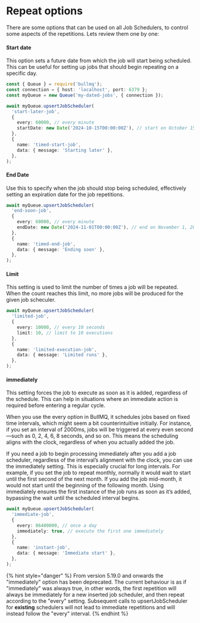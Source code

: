 # Repeat options

There are some options that can be used on all Job Schedulers, to control some aspects of the repetitions. Lets review them one by one:

#### Start date

This option sets a future date from which the job will start being scheduled. This can be useful for setting up jobs that should begin repeating on a specific day.

```typescript
const { Queue } = require('bullmq');
const connection = { host: 'localhost', port: 6379 };
const myQueue = new Queue('my-dated-jobs', { connection });

await myQueue.upsertJobScheduler(
  'start-later-job',
  {
    every: 60000, // every minute
    startDate: new Date('2024-10-15T00:00:00Z'), // start on October 15, 2024
  },
  {
    name: 'timed-start-job',
    data: { message: 'Starting later' },
  },
);
```

#### End Date

Use this to specify when the job should stop being scheduled, effectively setting an expiration date for the job repetitions.

```typescript
await myQueue.upsertJobScheduler(
  'end-soon-job',
  {
    every: 60000, // every minute
    endDate: new Date('2024-11-01T00:00:00Z'), // end on November 1, 2024
  },
  {
    name: 'timed-end-job',
    data: { message: 'Ending soon' },
  },
);
```

#### Limit

This setting is used to limit the number of times a job will be repeated. When the count reaches this limit, no more jobs will be produced for the given job scheculer.

```typescript
await myQueue.upsertJobScheduler(
  'limited-job',
  {
    every: 10000, // every 10 seconds
    limit: 10, // limit to 10 executions
  },
  {
    name: 'limited-execution-job',
    data: { message: 'Limited runs' },
  },
);
```

#### immediately

This setting forces the job to execute as soon as it is added, regardless of the schedule. This can help in situations where an immediate action is required before entering a regular cycle.

When you use the every option in BullMQ, it schedules jobs based on fixed time intervals, which might seem a bit counterintuitive initially. For instance, if you set an interval of 2000ms, jobs will be triggered at every even second—such as 0, 2, 4, 6, 8 seconds, and so on. This means the scheduling aligns with the clock, regardless of when you actually added the job.

If you need a job to begin processing immediately after you add a job scheduler, regardless of the interval’s alignment with the clock, you can use the immediately setting. This is especially crucial for long intervals. For example, if you set the job to repeat monthly, normally it would wait to start until the first second of the next month. If you add the job mid-month, it would not start until the beginning of the following month. Using immediately ensures the first instance of the job runs as soon as it’s added, bypassing the wait until the scheduled interval begins.

```typescript
await myQueue.upsertJobScheduler(
  'immediate-job',
  {
    every: 86400000, // once a day
    immediately: true, // execute the first one immediately
  },
  {
    name: 'instant-job',
    data: { message: 'Immediate start' },
  },
);
```

{% hint style="danger" %}
From version 5.19.0 and onwards the "immediately" option has been deprecated. The current behaviour is as if "immediately" was always true, in other words, the first repetition will always be immediately for a new inserted job scheduler, and then repeat according to the "every" setting. Subsequent calls to upsertJobScheduler for **existing** schedulers will not lead to immediate repetitions and will instead follow the "every" interval.
{% endhint %}
